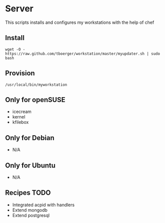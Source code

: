 Server
======

This scripts installs and configures my workstations with the help of chef

Install
-------

    wget -O - https://raw.github.com/tboerger/workstation/master/myupdater.sh | sudo bash

Provision
---------

    /usr/local/bin/myworkstation

Only for openSUSE
-----------------

* icecream
* kernel
* kfilebox

Only for Debian
---------------

* N/A

Only for Ubuntu
---------------

* N/A

Recipes TODO
------------

* Integrated acpid with handlers
* Extend mongodb
* Extend postgresql
